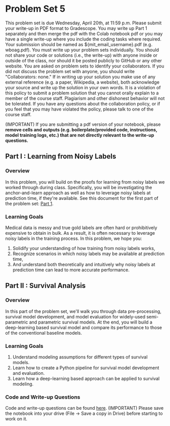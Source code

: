# Problem Set 5

This problem set is due Wednesday, April 20th, at 11:59 p.m. Please submit your write-up in PDF format to Gradescope. You may write up Part 1 separately and then merge the pdf with the Colab notebook pdf or you may have a single write-up where you include the coding tasks where required. Your submission should be named as ${mit_email_username}.pdf (e.g. wboag.pdf). You must write up your problem sets individually. You should not share your code or solutions (i.e., the write-up) with anyone inside or outside of the class, nor should it be posted publicly to GitHub or any other website. You are asked on problem sets to identify your collaborators. If you did not discuss the problem set with anyone, you should write "Collaborators: none." If in writing up your solution you make use of any external reference (e.g. a paper, Wikipedia, a website), both acknowledge your source and write up the solution in your own words. It is a violation of this policy to submit a problem solution that you cannot orally explain to a member of the course staff. Plagiarism and other dishonest behavior will not be tolerated. If you have any questions about the collaboration policy, or if you feel that you may have violated the policy, please talk to one of the course staff.

(IMPORTANT) If you are submitting a pdf version of your notebook, please **remove cells and outputs (e.g. boilerplate/provided code, instructions, model training logs, etc.) that are not directly relevant to the write-up questions.**

## Part I : Learning from Noisy Labels
### Overview
In this problem, you will build on the proofs for learning from noisy labels we worked through during class. Specifically, you will be investigating the anchor-and-learn approach as well as how to leverage noisy labels at prediction time, if they're available. See this document for the first part of the problem set: [Part 1](./6_871_ps5_tex_2022.pdf).

### Learning Goals
Medical data is messy and true gold labels are often hard or prohibitively expensive to obtain in bulk. As a result, it is often necessary to leverage noisy labels in the training process. 
In this problem, we hope you:
1) Solidify your understanding of how training from noisy labels works,
2) Recognize scenarios in which noisy labels may be available at prediction time,
3) And understand both theoretically and intuitively why noisy labels at prediction time can lead to more accurate performance.

## Part II : Survival Analysis
### Overview
In this part of the problem set, we'll walk you through data pre-processing, survival model development, and model evaluation for widely-used semi-parametric and parametric survival models. At the end, you will build a deep-learning based survival model and compare its performance to those of the conventional baseline models.
 
### Learning Goals
1. Understand modeling assumptions for different types of survival models.
2. Learn how to create a Python pipeline for survival model development and evaluation.
3. Learn how a deep-learning based approach can be applied to survival modeling.

### Code and Write-up Questions
Code and write-up questions can be found [here](https://colab.research.google.com/drive/1Oc2yRdOqv4BVVMGLXBZ1c0Mdeeio-V-w?usp=sharing). (IMPORTANT) Please save the notebook into your drive (File -> Save a copy in Drive) before starting to work on it.
